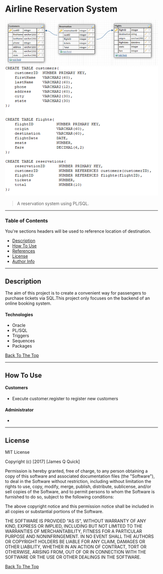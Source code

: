 # Airline Reservation System
![Logical Image](images/logicalModel.PNG)
![Logical Image](images/physicalModel.PNG)
> A reservation system using PL/SQL.

---

### Table of Contents
You're sections headers will be used to reference location of destination.

- [Description](#description)
- [How To Use](#how-to-use)
- [References](#references)
- [License](#license)
- [Author Info](#author-info)

---

## Description

The aim of this project is to create a convenient way for passengers to purchase tickets via SQL.This project only focuses on the backend of an online booking system.

#### Technologies

- Oracle
- PL/SQL
- Triggers
- Sequences
- Packages

[Back To The Top](#Airline-Reservation-System)

---

## How To Use

#### Customers
- Execute customer.register  to register new customers
#### Administrator
- 

---

## License

MIT License

Copyright (c) [2017] [James Q Quick]

Permission is hereby granted, free of charge, to any person obtaining a copy
of this software and associated documentation files (the "Software"), to deal
in the Software without restriction, including without limitation the rights
to use, copy, modify, merge, publish, distribute, sublicense, and/or sell
copies of the Software, and to permit persons to whom the Software is
furnished to do so, subject to the following conditions:

The above copyright notice and this permission notice shall be included in all
copies or substantial portions of the Software.

THE SOFTWARE IS PROVIDED "AS IS", WITHOUT WARRANTY OF ANY KIND, EXPRESS OR
IMPLIED, INCLUDING BUT NOT LIMITED TO THE WARRANTIES OF MERCHANTABILITY,
FITNESS FOR A PARTICULAR PURPOSE AND NONINFRINGEMENT. IN NO EVENT SHALL THE
AUTHORS OR COPYRIGHT HOLDERS BE LIABLE FOR ANY CLAIM, DAMAGES OR OTHER
LIABILITY, WHETHER IN AN ACTION OF CONTRACT, TORT OR OTHERWISE, ARISING FROM,
OUT OF OR IN CONNECTION WITH THE SOFTWARE OR THE USE OR OTHER DEALINGS IN THE
SOFTWARE.

[Back To The Top](#Airline-Reservation-System)



